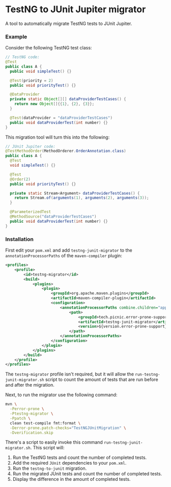 # TestNG to JUnit Jupiter migrator

A tool to automatically migrate TestNG tests to JUnit Jupiter.

### Example

Consider the following TestNG test class:

```java
// TestNG code:
@Test
public class A {
  public void simpleTest() {}

  @Test(priority = 2)
  public void priorityTest() {}

  @DataProvider
  private static Object[][] dataProviderTestCases() {
    return new Object[]{{1}, {2}, {3}};
  }

  @Test(dataProvider = "dataProviderTestCases")
  public void dataProviderTest(int number) {}
}
```

This migration tool will turn this into the following:

```java
// JUnit Jupiter code:
@TestMethodOrder(MethodOrderer.OrderAnnotation.class)
public class A {
  @Test
  void simpleTest() {}

  @Test
  @Order(2)
  public void priorityTest() {}

  private static Stream<Argument> dataProviderTestCases() {
    return Stream.of(arguments(1), arguments(2), arguments(3));
  }

  @ParameterizedTest
  @MethodSource("dataProviderTestCases")
  public void dataProviderTest(int number) {}
}
```

### Installation

First edit your `pom.xml` and add `testng-junit-migrator` to the
`annotationProcessorPaths` of the `maven-compiler` plugin:

```xml
<profiles>
    <profile>
        <id>testng-migrator</id>
        <build>
            <plugins>
                <plugin>
                    <groupId>org.apache.maven.plugins</groupId>
                    <artifactId>maven-compiler-plugin</artifactId>
                    <configuration>
                        <annotationProcessorPaths combine.children="append">
                            <path>
                                <groupId>tech.picnic.error-prone-support</groupId>
                                <artifactId>testng-junit-migrator</artifactId>
                                <version>${version.error-prone-support}</version>
                            </path>
                        </annotationProcessorPaths>
                    </configuration>
                </plugin>
            </plugins>
        </build>
    </profile>
</profiles> 
```

The `testng-migrator` profile isn't required, but it will allow the
`run-testng-junit-migrator.sh` script to count the amount of tests that are run
before and after the migration.

Next, to run the migrator use the following command:

```sh
mvn \
  -Perror-prone \
  -Ptestng-migrator \
  -Ppatch \
  clean test-compile fmt:format \
  -Derror-prone.patch-checks="TestNGJUnitMigration" \
  -Dverification.skip
```

There's a script to easily invoke this command `run-testng-junit-migrator.sh`.
This script will:

1. Run the TestNG tests and count the number of completed tests.
2. Add the required `JUnit` dependencies to your `pom.xml`.
3. Run the `testng-to-junit` migration.
4. Run the migrated JUnit tests and count the number of completed tests.
5. Display the difference in the amount of completed tests.
